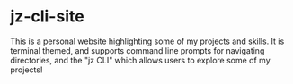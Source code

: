 # jz-cli-site
This is a personal website highlighting some of my projects and skills. It is terminal themed, and supports command line prompts for navigating directories, and the "jz CLI" which allows users to explore some of my projects!
